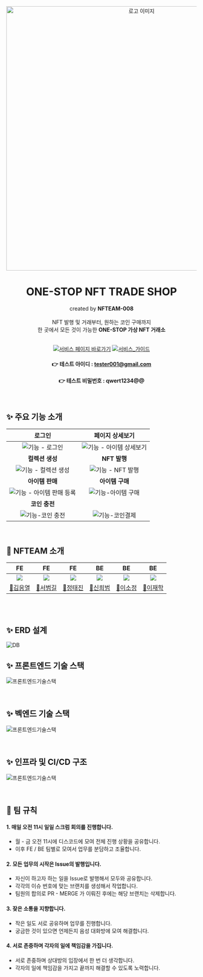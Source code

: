 <div align=center>
  <img width="700" alt="로고 이미지" src="https://newsroom-prd-data.s3.ap-northeast-2.amazonaws.com/wp-content/uploads/2022/03/0328_SKT%EB%89%B4%EC%8A%A4%EB%A3%B8_%ED%8A%B8%EB%A0%8C%EB%93%9C%ED%82%A4%EC%9B%8C%EB%93%9C_PC.png">
  <h1> ONE-STOP NFT TRADE SHOP </h1>
  created by <strong>NFTEAM-008</strong>
  <br>
  <br>
  NFT 발행 및 거래부터, 원하는 코인 구매까지 
  <br>
  한 곳에서 모든 것이 가능한 <strong>ONE-STOP 가상 NFT 거래소</strong>
  <br>
  <br>

[![서비스 페이지 바로가기](http://img.shields.io/badge/데모페이지%20바로가기-blue?logo=Bitcoin&logoColor=white&link=https://www.nfteam008.com/)](https://www.nfteam008.com/)
[![서비스_가이드](http://img.shields.io/badge/-서비스%20안내페이지-098223?logo=Ello&logoColor=white&link=https://www.notion.so/codestates/41-TEAM-008-NFTEAM-b5519f19a8c1470cbb5ca29167f5a02a)](https://www.notion.so/codestates/41-TEAM-008-NFTEAM-b5519f19a8c1470cbb5ca29167f5a02a)
#### 👉 테스트 아이디 : tester001@gmail.com
#### 👉 테스트 비밀번호 : qwert1234@@
</div>

<br/>



## ✨ 주요 기능 소개

|<b>로그인</b>|<b>페이지 상세보기</b>|
|:-:|:-:|
|![기능 - 로그인](https://user-images.githubusercontent.com/110760593/235340559-97982f05-81fe-4dda-ba42-b9812e878edb.gif)|![기능 - 아이템 상세보기](https://user-images.githubusercontent.com/110760593/235340594-eceeafe0-7fa3-40fa-bd44-9c9d55ff68c6.gif)|
|<b>컬렉션 생성</b>|<b>NFT 발행</b>|
|![기능 - 컬렉션 생성](https://user-images.githubusercontent.com/110760593/235341159-9d9221d4-b2b1-4743-9add-e24b5fe10a4f.gif)|![기능 - NFT 발행](https://user-images.githubusercontent.com/110760593/235341287-957541de-fceb-42ec-aab0-d77bf47f382b.gif)|
|<b>아이템 판매</b>|<b>아이템 구매</b>|
|![기능 - 아이템 판매 등록](https://user-images.githubusercontent.com/110760593/235341347-9f4c13e6-685b-4dab-942e-5aa5f732ad97.gif)|![기능-아이템 구매](https://user-images.githubusercontent.com/110760593/235341364-1fecd59a-a0a6-4eed-bf5b-43ac2fd07b29.gif)|
|<b>코인 충전</b>|
|![기능-코인 충전](https://user-images.githubusercontent.com/110760593/235341608-e27951d9-07ef-4410-b663-74c7aebfd2bb.gif)|![기능-코인결제](https://user-images.githubusercontent.com/110760593/235341613-f466154a-6261-4027-b89d-7e7c6bfd43fc.gif)|
<br/>

## 💱 NFTEAM 소개
|                                  FE                                   |                                  FE                                   |                                      FE                                      |                                       BE                                        |                                      BE                                      |                                      BE                                      |
|:---------------------------------------------------------------------:|:---------------------------------------------------------------------:|:----------------------------------------------------------------------------:|:-------------------------------------------------------------------------------:|:----------------------------------------------------------------------------:|:----------------------------------------------------------------------------:|
| ![](https://cdn-icons-png.flaticon.com/512/6298/6298900.png?size=200) | ![](https://cdn-icons-png.flaticon.com/512/6298/6298900.png?size=200) | ![](https://cdn-icons-png.flaticon.com/512/6298/6298900.png?size=200) | ![](https://cdn-icons-png.flaticon.com/512/6298/6298900.png?size=200) |![](https://cdn-icons-png.flaticon.com/512/6298/6298900.png?size=200) | ![](https://cdn-icons-png.flaticon.com/512/6298/6298900.png?size=200) | |
|                  [💱김응열](https://github.com/Valentin1495)                   |                 [💱서범길](https://github.com/kongalabear)                  |                      [💱정태진](https://github.com/taejinii)                       |                   [💱신희범](https://github.com/ShinHB417)                   |                 [💱이소정](https://github.com/sojeongLee0125)                  |                    [💱이재학](https://github.com/jaehak24)                    | 

<br>
<br/>

## ✨ ERD 설계
![DB](https://user-images.githubusercontent.com/110760593/235343437-03ed9a47-f8b5-4930-b955-f249abd18dd7.png)
<br/>

## ✨ 프론트엔드 기술 스택

![프론트엔드기술스택](https://nfteam-dev-img.s3.ap-northeast-2.amazonaws.com/fe.png.jpg)

<br/>

## ✨ 벡엔드 기술 스택

![프론트엔드기술스택](https://nfteam-dev-img.s3.ap-northeast-2.amazonaws.com/be.png.jpg)

<br/>

## ✨ 인프라 및 CI/CD 구조

![프론트엔드기술스택](https://nfteam-dev-img.s3.ap-northeast-2.amazonaws.com/infra.png.jpg)

<br/>

## 🤝 팀 규칙

#### 1. 매일 오전 11시 일일 스크럼 회의를 진행합니다.

- 월 - 금 오전 11시에 디스코드에 모여 전체 진행 상황을 공유합니다.
- 이후 FE / BE 팀별로 모여서 업무를 분담하고 조율합니다.

#### 2. 모든 업무의 시작은 Issue의 발행입니다.

- 자신이 하고자 하는 일을 Issue로 발행해서 모두와 공유합니다. 
- 각각의 이슈 번호에 맞는 브랜치를 생성해서 작업합니다.
- 팀원의 합의로 PR - MERGE 가 이뤄진 후에는 해당 브랜치는 삭제합니다.

#### 3. 잦은 소통을 지향합니다.

- 작은 일도 서로 공유하며 업무를 진행합니다.
- 궁금한 것이 있으면 언제든지 음성 대화방에 모여 해결합니다.

#### 4. 서로 존중하며 각자의 일에 책임감을 가집니다.

- 서로 존중하며 상대방의 입장에서 한 번 더 생각합니다.
- 각자의 일에 책임감을 가지고 끝까지 해결할 수 있도록 노력합니다.

<br/>

       
